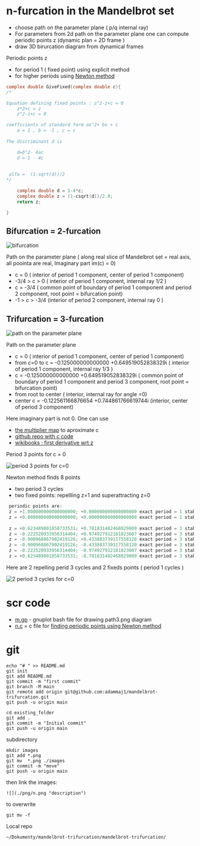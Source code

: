 # n-furcation in the Mandelbrot set

* choose path on the parameter plane ( p/q internal ray)
* For parameters from 2d path on the parameter plane one can compute periodic points z (dynamic plan = 2D frame ) 
* draw 3D birurcation diagram from dynamical frames


Periodic points z 
* for period 1  ( fixed point) using explicit method
* for higher periods using [Newton method](https://github.com/adammaj1/periodic-points-of-complex-quadratic-polynomial-using-newton-method)

```c
complex double GiveFixed(complex double c){
/* 

Equation defining fixed points : z^2-z+c = 0
	z*2+c = z
	z^2-z+c = 0

coefficients of standard form ax^2+ bx + c  
 	a = 1 , b = -1 , c = c
 
The discriminant d is 

	d=b^2- 4ac 
	d = 1 - 4c
	
 
 alfa =  (1-sqrt(d))/2 
*/

	complex double d = 1-4*c;
	complex double z = (1-csqrt(d))/2.0;
	return z;

}

```


## Bifurcation = 2-furcation
![](./images/bifurcation.png "bifurcation") 


Path on the parameter plane ( along real slice of Mandelbrot set = real axis, all poointa are real, Imaginary part im(c) = 0)
* c = 0 ( interior of period 1 component, center of period 1 component)
* -3/4 > c > 0  ( interior of period 1 component, internal ray 1/2 )
* c = -3/4 ( common point of boundary of period 1 component and period 2 component, root point = bifurcation point)
* -1 > c > -3/4 (interior of period 2 component, internal ray 0  )
 



## Trifurcation = 3-furcation 

![](./images/path3.png "path on the parameter plane") 

Path on the parameter plane
* c = 0 ( interior of period 1 component, center of period 1 component)
* from c=0 to c = -0.125000000000000  +0.649519052838329i ( interior of period 1 component, internal ray 1/3 )
* c = -0.125000000000000  +0.649519052838329i ( common point of boundary of period 1 component and period 3 component, root point = bifurcation point)
* from root to center ( interior, internal ray for angle =0)
* center c = -0.122561166876654  +0.744861766619744i (interior,  center of period 3 component)


Here imaginary part is not 0. One can use 
* [the multiplier map](https://en.wikibooks.org/wiki/Fractals/Iterations_in_the_complex_plane/Mandelbrot_set_interior#internal_coordinate_and_multiplier_map) to aproximate c 
* [github repo with c code](https://github.com/adammaj1/multiplier)
* [wikibooks : first derivative wrt z](https://en.wikibooks.org/wiki/Fractals/Mathematics/Derivative#First_derivative_wrt_z)


Period 3 points for c = 0

![](./images/0.png "period 3 points for c=0") 

Newton method finds 8 points
* two period 3 cycles
* two fixed points: repellling z=1 and superattracting z=0

```c
 periodic points are: 
 z = +1.000000000000000000; +0.000000000000000000 exact period = 1 stability = 2.000000000000000000
 z = +0.000000000000000000; +0.000000000000000000 exact period = 1 stability = 0.000000000000000000
 
 z = +0.623489801858733531; +0.781831482468029809 exact period = 3 stability = 8.000000000000000000
 z = -0.222520933956314404; +0.974927912181823607 exact period = 3 stability = 8.000000000000000000
 z = -0.900968867902419126; +0.433883739117558120 exact period = 3 stability = 8.000000000000000000
 z = -0.900968867902419126; -0.433883739117558120 exact period = 3 stability = 8.000000000000000000
 z = -0.222520933956314404; -0.974927912181823607 exact period = 3 stability = 8.000000000000000000
 z = +0.623489801858733531; -0.781831482468029809 exact period = 3 stability = 8.000000000000000000

```

Here are 2 repelling perid 3 cycles and 2  fixeds points ( period 1 cycles )

![](./images/3_0_cycles.png "2 period 3 cycles for c=0") 


# scr code
* [m.gp](./src/m.gp) - gnuplot bash file for drawing path3.png diagram
* [n.c](./src/n.c) = c file for [finding periodic points using Newton method](https://github.com/adammaj1/periodic-points-of-complex-quadratic-polynomial-using-newton-method)



# git
```git
echo "# " >> README.md
git init
git add README.md
git commit -m "first commit"
git branch -M main
git remote add origin git@github.com:adammaj1/mandelbrot-trifurcation.git
git push -u origin main
```



```git
cd existing_folder
git add .
git commit -m "Initial commit"
git push -u origin main
```


subdirectory

```git
mkdir images
git add *.png
git mv  *.png ./images
git commit -m "move"
git push -u origin main
```

then link the images:

```git
![](./png/n.png "description") 
```


to overwrite

```git
git mv -f 
```

Local repo 
```
~/Dokumenty/mandelbrot-trifurcation/mandelbrot-trifurcation/
```

